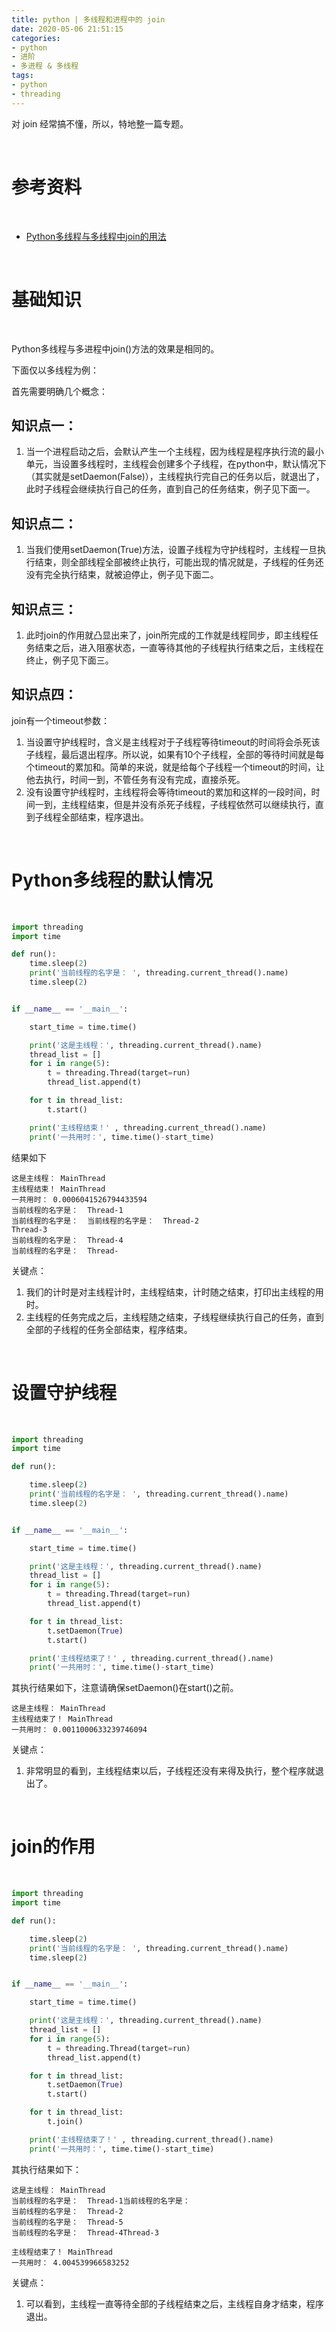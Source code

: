 ```yaml
---
title: python | 多线程和进程中的 join
date: 2020-05-06 21:51:15
categories:
- python
- 进阶
- 多进程 & 多线程
tags:
- python
- threading
---
```

对 join 经常搞不懂，所以，特地整一篇专题。

<!-- more -->

<br/>

# 参考资料

<br/>

- [Python多线程与多线程中join的用法](https://www.cnblogs.com/cnkai/p/7504980.html)

<br/>

# 基础知识

<br/>

Python多线程与多进程中join()方法的效果是相同的。

下面仅以多线程为例：

首先需要明确几个概念：

## 知识点一：

1. 当一个进程启动之后，会默认产生一个主线程，因为线程是程序执行流的最小单元，当设置多线程时，主线程会创建多个子线程，在python中，默认情况下（其实就是setDaemon(False)），主线程执行完自己的任务以后，就退出了，此时子线程会继续执行自己的任务，直到自己的任务结束，例子见下面一。

## 知识点二：

1. 当我们使用setDaemon(True)方法，设置子线程为守护线程时，主线程一旦执行结束，则全部线程全部被终止执行，可能出现的情况就是，子线程的任务还没有完全执行结束，就被迫停止，例子见下面二。

## 知识点三：

1. 此时join的作用就凸显出来了，join所完成的工作就是线程同步，即主线程任务结束之后，进入阻塞状态，一直等待其他的子线程执行结束之后，主线程在终止，例子见下面三。

## 知识点四：

join有一个timeout参数：

1. 当设置守护线程时，含义是主线程对于子线程等待timeout的时间将会杀死该子线程，最后退出程序。所以说，如果有10个子线程，全部的等待时间就是每个timeout的累加和。简单的来说，就是给每个子线程一个timeout的时间，让他去执行，时间一到，不管任务有没有完成，直接杀死。
2. 没有设置守护线程时，主线程将会等待timeout的累加和这样的一段时间，时间一到，主线程结束，但是并没有杀死子线程，子线程依然可以继续执行，直到子线程全部结束，程序退出。

<br/>

# Python多线程的默认情况

<br/>

```python
import threading
import time

def run():
    time.sleep(2)
    print('当前线程的名字是： ', threading.current_thread().name)
    time.sleep(2)


if __name__ == '__main__':

    start_time = time.time()

    print('这是主线程：', threading.current_thread().name)
    thread_list = []
    for i in range(5):
        t = threading.Thread(target=run)
        thread_list.append(t)

    for t in thread_list:
        t.start()

    print('主线程结束！' , threading.current_thread().name)
    print('一共用时：', time.time()-start_time)
```

结果如下

	这是主线程： MainThread
	主线程结束！ MainThread
	一共用时： 0.0006041526794433594
	当前线程的名字是：  Thread-1
	当前线程的名字是：  当前线程的名字是：  Thread-2
	Thread-3
	当前线程的名字是：  Thread-4
	当前线程的名字是：  Thread-

关键点：

1. 我们的计时是对主线程计时，主线程结束，计时随之结束，打印出主线程的用时。
2. 主线程的任务完成之后，主线程随之结束，子线程继续执行自己的任务，直到全部的子线程的任务全部结束，程序结束。

<br/>

# 设置守护线程

<br/>

```python
import threading
import time

def run():

    time.sleep(2)
    print('当前线程的名字是： ', threading.current_thread().name)
    time.sleep(2)


if __name__ == '__main__':

    start_time = time.time()

    print('这是主线程：', threading.current_thread().name)
    thread_list = []
    for i in range(5):
        t = threading.Thread(target=run)
        thread_list.append(t)

    for t in thread_list:
        t.setDaemon(True)
        t.start()

    print('主线程结束了！' , threading.current_thread().name)
    print('一共用时：', time.time()-start_time)
```

其执行结果如下，注意请确保setDaemon()在start()之前。

	这是主线程： MainThread
	主线程结束了！ MainThread
	一共用时： 0.0011000633239746094

关键点：

1. 非常明显的看到，主线程结束以后，子线程还没有来得及执行，整个程序就退出了。

<br/>

# join的作用

<br/>

```python
import threading
import time

def run():

    time.sleep(2)
    print('当前线程的名字是： ', threading.current_thread().name)
    time.sleep(2)


if __name__ == '__main__':

    start_time = time.time()

    print('这是主线程：', threading.current_thread().name)
    thread_list = []
    for i in range(5):
        t = threading.Thread(target=run)
        thread_list.append(t)

    for t in thread_list:
        t.setDaemon(True)
        t.start()

    for t in thread_list:
        t.join()

    print('主线程结束了！' , threading.current_thread().name)
    print('一共用时：', time.time()-start_time)
```

其执行结果如下：

	这是主线程： MainThread
	当前线程的名字是：  Thread-1当前线程的名字是：  
	当前线程的名字是：  Thread-2
	当前线程的名字是：  Thread-5
	当前线程的名字是：  Thread-4Thread-3

	主线程结束了！ MainThread
	一共用时： 4.004539966583252

关键点：

1. 可以看到，主线程一直等待全部的子线程结束之后，主线程自身才结束，程序退出。